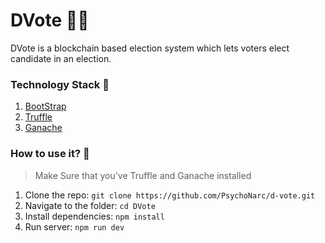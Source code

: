 # DVote 🤝🏻
DVote is a blockchain based election system which lets voters elect candidate in an election.

### Technology Stack 🎨
1. [BootStrap](https://getbootstrap.com/) 
2. [Truffle](https://www.trufflesuite.com/) 
3. [Ganache](https://www.trufflesuite.com/ganache) 

### How to use it? 🎉

>Make Sure that you've Truffle and Ganache installed

1. Clone the repo: `git clone https://github.com/PsychoNarc/d-vote.git`
2. Navigate to the folder: `cd DVote`
3. Install dependencies: `npm install`
4. Run server: `npm run dev`
